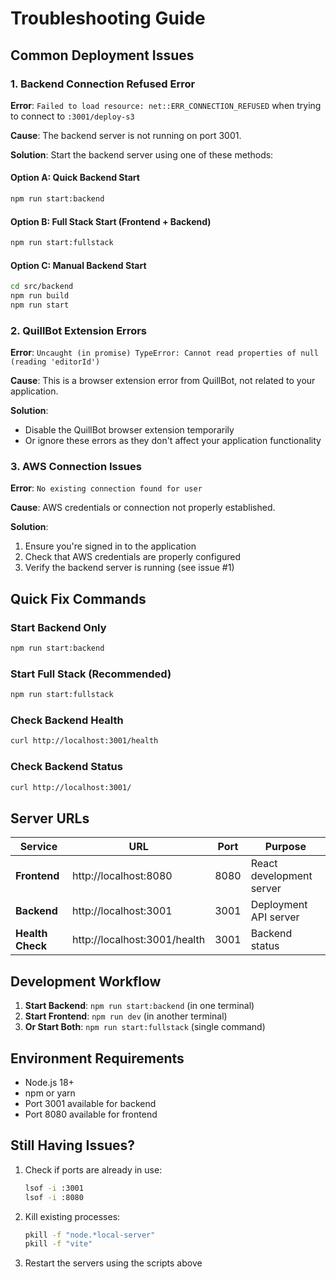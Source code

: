 # Troubleshooting Guide

## Common Deployment Issues

### 1. Backend Connection Refused Error

**Error**: `Failed to load resource: net::ERR_CONNECTION_REFUSED` when trying to connect to `:3001/deploy-s3`

**Cause**: The backend server is not running on port 3001.

**Solution**: Start the backend server using one of these methods:

#### Option A: Quick Backend Start
```bash
npm run start:backend
```

#### Option B: Full Stack Start (Frontend + Backend)
```bash
npm run start:fullstack
```

#### Option C: Manual Backend Start
```bash
cd src/backend
npm run build
npm run start
```

### 2. QuillBot Extension Errors

**Error**: `Uncaught (in promise) TypeError: Cannot read properties of null (reading 'editorId')`

**Cause**: This is a browser extension error from QuillBot, not related to your application.

**Solution**: 
- Disable the QuillBot browser extension temporarily
- Or ignore these errors as they don't affect your application functionality

### 3. AWS Connection Issues

**Error**: `No existing connection found for user`

**Cause**: AWS credentials or connection not properly established.

**Solution**:
1. Ensure you're signed in to the application
2. Check that AWS credentials are properly configured
3. Verify the backend server is running (see issue #1)

## Quick Fix Commands

### Start Backend Only
```bash
npm run start:backend
```

### Start Full Stack (Recommended)
```bash
npm run start:fullstack
```

### Check Backend Health
```bash
curl http://localhost:3001/health
```

### Check Backend Status
```bash
curl http://localhost:3001/
```

## Server URLs

| Service | URL | Port | Purpose |
|---------|-----|------|---------|
| **Frontend** | http://localhost:8080 | 8080 | React development server |
| **Backend** | http://localhost:3001 | 3001 | Deployment API server |
| **Health Check** | http://localhost:3001/health | 3001 | Backend status |

## Development Workflow

1. **Start Backend**: `npm run start:backend` (in one terminal)
2. **Start Frontend**: `npm run dev` (in another terminal)
3. **Or Start Both**: `npm run start:fullstack` (single command)

## Environment Requirements

- Node.js 18+ 
- npm or yarn
- Port 3001 available for backend
- Port 8080 available for frontend

## Still Having Issues?

1. Check if ports are already in use:
   ```bash
   lsof -i :3001
   lsof -i :8080
   ```

2. Kill existing processes:
   ```bash
   pkill -f "node.*local-server"
   pkill -f "vite"
   ```

3. Restart the servers using the scripts above

